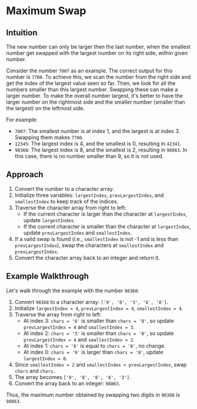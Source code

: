 # Maximum Swap

## Intuition
The new number can only be larger then the last number, when the smallest number get swapped with the largest number on its right side, within given number.

Consider the number `7007` as an example. The correct output for this number is `7700`. To achieve this, we scan the number from the right side and get the index of the largest value seen so far. Then, we look for all the numbers smaller than this largest number. Swapping these can make a larger number. To make the overall number largest, it's better to have the larger number on the rightmost side and the smaller number (smaller than the largest) on the leftmost side.

For example:
- `7007`: The smallest number is at index 1, and the largest is at index 3. Swapping them makes `7700`.
- `12345`: The largest index is 4, and the smallest is 0, resulting in `42341`.
- `98368`: The largest index is 8, and the smallest is 2, resulting in `98863`. In this case, there is no number smaller than 9, so it is not used.

## Approach
1. Convert the number to a character array.
2. Initialize three variables: `largestIndex`, `prevLargestIndex`, and `smallestIndex` to keep track of the indices.
3. Traverse the character array from right to left:
    - If the current character is larger than the character at `largestIndex`, update `largestIndex`.
    - If the current character is smaller than the character at `largestIndex`, update `prevLargestIndex` and `smallestIndex`.
4. If a valid swap is found (i.e., `smallestIndex` is not -1 and is less than `prevLargestIndex`), swap the characters at `smallestIndex` and `prevLargestIndex`.
5. Convert the character array back to an integer and return it.

## Example Walkthrough
Let's walk through the example with the number `98368`:

1. Convert `98368` to a character array: `['9', '8', '3', '6', '8']`.
2. Initialize `largestIndex = 4`, `prevLargestIndex = 4`, `smallestIndex = 4`.
3. Traverse the array from right to left:
    - At index 3: `chars = '6'` is smaller than `chars = '8'`, so update `prevLargestIndex = 4` and `smallestIndex = 3`.
    - At index 2: `chars = '3'` is smaller than `chars = '8'`, so update `prevLargestIndex = 4` and `smallestIndex = 2`.
    - At index 1: `chars = '8'` is equal to `chars = '8'`, no change.
    - At index 0: `chars = '9'` is larger than `chars = '8'`, update `largestIndex = 0`.
4. Since `smallestIndex = 2` and `smallestIndex < prevLargestIndex`, swap `chars` and `chars`.
5. The array becomes `['9', '8', '8', '6', '3']`.
6. Convert the array back to an integer: `98863`.

Thus, the maximum number obtained by swapping two digits in `98368` is `98863`.
